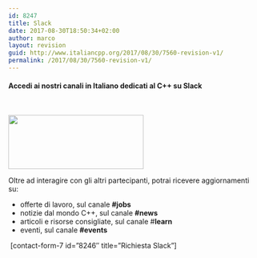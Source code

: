 ```yaml
---
id: 8247
title: Slack
date: 2017-08-30T18:50:34+02:00
author: marco
layout: revision
guid: http://www.italiancpp.org/2017/08/30/7560-revision-v1/
permalink: /2017/08/30/7560-revision-v1/
---
```

#### Accedi ai nostri canali in Italiano dedicati al C++ su Slack

<span style="color: #ffffff;"> </span>

<img loading="lazy" class="wp-image-6571 alignnone" src="http://www.italiancpp.org/wp-content/uploads/2013/06/slack.png" alt="" width="270" height="108" srcset="http://192.168.64.2/wordpress/wp-content/uploads/2013/06/slack.png 500w, http://192.168.64.2/wordpress/wp-content/uploads/2013/06/slack-300x120.png 300w, http://192.168.64.2/wordpress/wp-content/uploads/2013/06/slack-250x100.png 250w" sizes="(max-width: 270px) 100vw, 270px" /> 

Oltre ad interagire con gli altri partecipanti, potrai ricevere aggiornamenti su:

  * offerte di lavoro, sul canale **#jobs**
  * notizie dal mondo C++, sul canale **#news**
  * articoli e risorse consigliate, sul canale #**learn**
  * eventi, sul canale **#events**

<span style="color: #ffffff;"> </span>[contact-form-7 id=&#8221;8246&#8243; title=&#8221;Richiesta Slack&#8221;]
